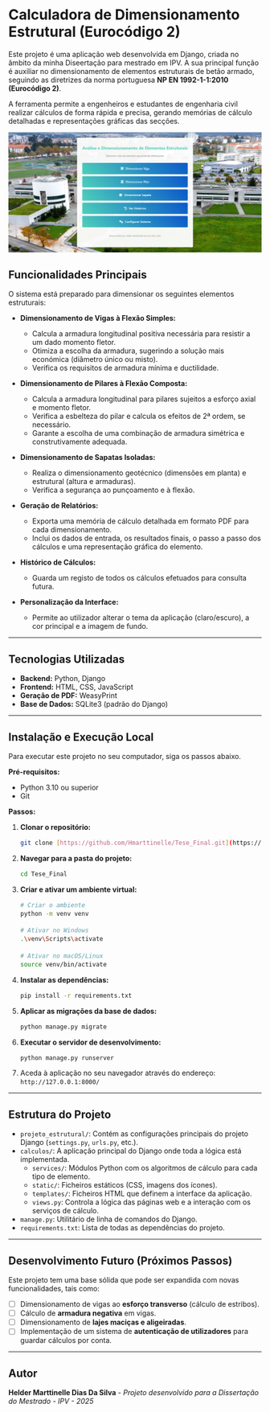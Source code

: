 # Calculadora de Dimensionamento Estrutural (Eurocódigo 2)

Este projeto é uma aplicação web desenvolvida em Django, criada no âmbito da minha Diseertação para mestrado em IPV. A sua principal função é auxiliar no dimensionamento de elementos estruturais de betão armado, seguindo as diretrizes da norma portuguesa **NP EN 1992-1-1:2010 (Eurocódigo 2)**.

A ferramenta permite a engenheiros e estudantes de engenharia civil realizar cálculos de forma rápida e precisa, gerando memórias de cálculo detalhadas e representações gráficas das secções.

![Screenshot da Página Principal](docs/images/menu_principal.png)

## Funcionalidades Principais

O sistema está preparado para dimensionar os seguintes elementos estruturais:

* **Dimensionamento de Vigas à Flexão Simples:**
    * Calcula a armadura longitudinal positiva necessária para resistir a um dado momento fletor.
    * Otimiza a escolha da armadura, sugerindo a solução mais económica (diâmetro único ou misto).
    * Verifica os requisitos de armadura mínima e ductilidade.

* **Dimensionamento de Pilares à Flexão Composta:**
    * Calcula a armadura longitudinal para pilares sujeitos a esforço axial e momento fletor.
    * Verifica a esbelteza do pilar e calcula os efeitos de 2ª ordem, se necessário.
    * Garante a escolha de uma combinação de armadura simétrica e construtivamente adequada.

* **Dimensionamento de Sapatas Isoladas:**
    * Realiza o dimensionamento geotécnico (dimensões em planta) e estrutural (altura e armaduras).
    * Verifica a segurança ao punçoamento e à flexão.

* **Geração de Relatórios:**
    * Exporta uma memória de cálculo detalhada em formato PDF para cada dimensionamento.
    * Inclui os dados de entrada, os resultados finais, o passo a passo dos cálculos e uma representação gráfica do elemento.

* **Histórico de Cálculos:**
    * Guarda um registo de todos os cálculos efetuados para consulta futura.

* **Personalização da Interface:**
    * Permite ao utilizador alterar o tema da aplicação (claro/escuro), a cor principal e a imagem de fundo.

---

## Tecnologias Utilizadas

* **Backend:** Python, Django
* **Frontend:** HTML, CSS, JavaScript
* **Geração de PDF:** WeasyPrint
* **Base de Dados:** SQLite3 (padrão do Django)

---

## Instalação e Execução Local

Para executar este projeto no seu computador, siga os passos abaixo.

**Pré-requisitos:**
* Python 3.10 ou superior
* Git

**Passos:**

1.  **Clonar o repositório:**
    ```bash
    git clone [https://github.com/Hmarttinelle/Tese_Final.git](https://github.com/Hmarttinelle/Tese_Final.git)
    ```

2.  **Navegar para a pasta do projeto:**
    ```bash
    cd Tese_Final
    ```

3.  **Criar e ativar um ambiente virtual:**
    ```bash
    # Criar o ambiente
    python -m venv venv

    # Ativar no Windows
    .\venv\Scripts\activate

    # Ativar no macOS/Linux
    source venv/bin/activate
    ```

4.  **Instalar as dependências:**
    ```bash
    pip install -r requirements.txt
    ```

5.  **Aplicar as migrações da base de dados:**
    ```bash
    python manage.py migrate
    ```

6.  **Executar o servidor de desenvolvimento:**
    ```bash
    python manage.py runserver
    ```

7.  Aceda à aplicação no seu navegador através do endereço: `http://127.0.0.1:8000/`

---

## Estrutura do Projeto

* `projeto_estrutural/`: Contém as configurações principais do projeto Django (`settings.py`, `urls.py`, etc.).
* `calculos/`: A aplicação principal do Django onde toda a lógica está implementada.
    * `services/`: Módulos Python com os algoritmos de cálculo para cada tipo de elemento.
    * `static/`: Ficheiros estáticos (CSS, imagens dos ícones).
    * `templates/`: Ficheiros HTML que definem a interface da aplicação.
    * `views.py`: Controla a lógica das páginas web e a interação com os serviços de cálculo.
* `manage.py`: Utilitário de linha de comandos do Django.
* `requirements.txt`: Lista de todas as dependências do projeto.

---

## Desenvolvimento Futuro (Próximos Passos)

Este projeto tem uma base sólida que pode ser expandida com novas funcionalidades, tais como:

* [ ] Dimensionamento de vigas ao **esforço transverso** (cálculo de estribos).
* [ ] Cálculo de **armadura negativa** em vigas.
* [ ] Dimensionamento de **lajes maciças e aligeiradas**.
* [ ] Implementação de um sistema de **autenticação de utilizadores** para guardar cálculos por conta.

---

## Autor

**Helder Marttinelle Dias Da Silva** - *Projeto desenvolvido para a Dissertação do Mestrado - IPV - 2025*